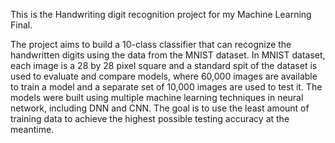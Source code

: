 This is the Handwriting digit recognition project for my Machine Learning Final. 

The project aims to build a 10-class classifier that can recognize the handwritten digits using the data from the MNIST dataset. In MNIST dataset, each image is a 28 by 28 pixel square and a standard spit of the dataset is used to evaluate and compare models, where 60,000 images are available to train a model and a separate set of 10,000 images are used to test it. The models were built using multiple machine learning techniques in neural network, including DNN and CNN. The goal is to use the least amount of training data to achieve the highest possible testing accuracy at the meantime.

